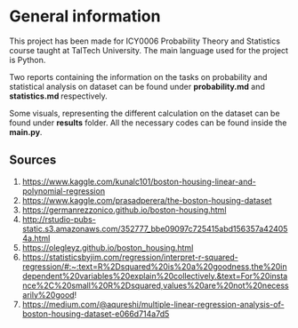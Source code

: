 # General information

This project has been made for ICY0006 Probability Theory and Statistics course taught at TalTech University. The main language used for the project is Python.

Two reports containing the information on the tasks on probability and statistical analysis on dataset can be found under <strong>probability.md</strong> and <strong>statistics.md </strong> respectively.<br>

Some visuals, representing the different calculation on the dataset can be found under <strong>results</strong> folder. All the necessary codes can be found inside the <strong>main.py</strong>.

## Sources

1. https://www.kaggle.com/kunalc101/boston-housing-linear-and-polynomial-regression
2. https://www.kaggle.com/prasadperera/the-boston-housing-dataset
3. https://germanrezzonico.github.io/boston-housing.html
4. http://rstudio-pubs-static.s3.amazonaws.com/352777_bbe09097c725415abd156357a424054a.html
5. https://olegleyz.github.io/boston_housing.html
6. https://statisticsbyjim.com/regression/interpret-r-squared-regression/#:~:text=R%2Dsquared%20is%20a%20goodness,the%20independent%20variables%20explain%20collectively.&text=For%20instance%2C%20small%20R%2Dsquared,values%20are%20not%20necessarily%20good!
7. https://medium.com/@aqureshi/multiple-linear-regression-analysis-of-boston-housing-dataset-e066d714a7d5

